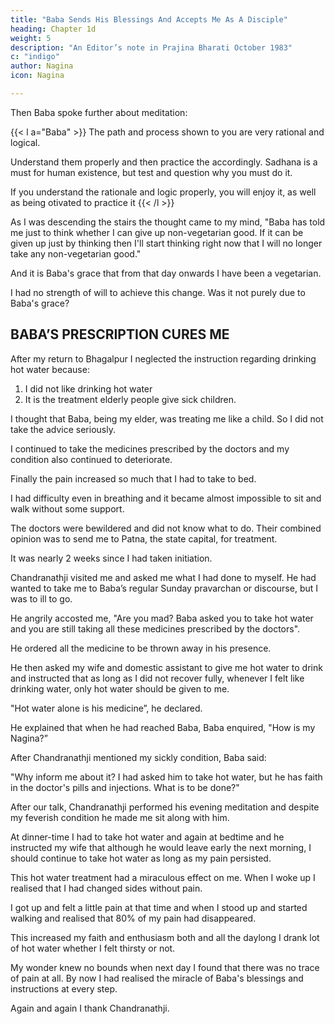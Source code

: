 ```yaml
---
title: "Baba Sends His Blessings And Accepts Me As A Disciple"
heading: Chapter 1d
weight: 5
description: "An Editor’s note in Prajina Bharati October 1983"
c: "indigo"
author: Nagina
icon: Nagina

---
```



Then Baba spoke further about meditation:

{{< l a="Baba" >}}
The path and process shown to you are very rational and logical. 

Understand them properly and then practice the accordingly. Sadhana is a must for human existence, but test and question why you must do it.

If you understand the rationale and logic properly, you will enjoy it, as well as being otivated to practice it
{{< /l >}}


As I was descending the stairs the thought came to my mind, "Baba has told me just to think whether I can give up non-vegetarian good. If it can be given up just by thinking then I'll start thinking right now that I will no longer take any non-vegetarian good."

And it is Baba's grace that from that day onwards I have been a vegetarian.

<!-- When my parents and my wife came to know about my becoming vegetarian, they did not believe it. My father had a good laugh on hearing this and remarked that it is purely a temporary phase and would not last long. 

This was due to what my family had seen of my nature and habits. Certainly it was Baba's infinite grace that I became completely vegetarian for life.  -->

I had no strength of will to achieve this change. Was it not purely due to Baba's grace?

<!-- Certainly my attachment and weakness for non- vegetarian food could not be overcome but for the strength Baba gave to my resolution. -->


## BABA’S PRESCRIPTION CURES ME

After my return to Bhagalpur I neglected the instruction regarding drinking hot water because:

1. I did not like drinking hot water
2. It is the treatment elderly people give sick children. 

I thought that Baba, being my elder, was treating me like a child. So I did not take the advice seriously. 

I continued to take the medicines prescribed by the doctors and my condition also continued to deteriorate.

Finally the pain increased so much that I had to take to bed.

I had difficulty even in breathing and it became almost impossible to sit and walk without some support. 

The doctors were bewildered and did not know what to do. Their combined opinion was to send me to Patna, the state capital, for treatment.

It was nearly 2 weeks since I had taken initiation. 

Chandranathji visited me and asked me what I had done to myself. He had wanted to take me to
Baba’s regular Sunday pravarchan or discourse, but I was to ill to go. 

<!-- That night Chandranathji stayed at my house, and after breakfast the next morning he left for Jamalpur. 

He returned the same evening by 8pm and  -->

He angrily accosted me, "Are you mad? Baba asked you to take hot water and you are still taking all these medicines prescribed by the doctors".

<!-- He asked my domestic assistant to bring all the medicines before him. When all the medicines were brought before him, he picked up the pills and injections and said that they must be returned to the shopkeeper the next morning. the mixtures -->

He ordered all the medicine to be thrown away in his presence.

He then asked my wife and domestic assistant to give me hot water to drink and instructed that as long as I did not recover fully, whenever I felt like drinking water, only hot water should be given to me.

"Hot water alone is his medicine”, he declared.

<!-- Whatever excuses I gave him were totally rejected. He was somewhat pacified when I had taken a glass of hot water. Then he explained that as soon as he  -->

He explained that when he had reached Baba, Baba enquired, "How is my Nagina?”

After Chandranathji mentioned my sickly condition, Baba said:

"Why inform me about it? I had asked him to take hot water, but he has faith in the doctor's pills and injections. What is to be done?"

After our talk, Chandranathji performed his evening meditation and despite my feverish condition he made me sit along with him. 

At dinner-time I had to take hot water and again at bedtime and he instructed my wife that although he would leave early the next morning, I should continue to take hot water as long as my pain persisted.

This hot water treatment had a miraculous effect on me. When I woke up I realised that I had changed sides without pain. 

I got up and felt a little pain at that time and when I stood up and started walking and realised that 80% of my pain had disappeared. 

This increased my faith and enthusiasm both and all the daylong I drank lot of hot water whether I felt thirsty or not. 

My wonder knew no bounds when next day I found that there was no trace of pain at all. By now I had realised the miracle of Baba's blessings and instructions at every step. 

<!-- I was really lucky that Baba allowed me near His lotus feet and pray with folded hands to let my faith and devotion grow constantly and become progressively stronger to those lotus feet. "I leave all other duties and attachments. I come in the shelter of Baba." -->

Again and again I thank Chandranathji. 

<!-- All religious scriptures are full of appreciation and praise for the qualities of satsaunga or the company of holy persons. Saints have sung profusely about the importance of the medium also. 

How can I forget Chandranathji, the medium who took me to Baba? He is full of grace. He is like an
ocean of peace and love. -->

<!-- Chandranathji has a large heart, his conduct is noble, he is broad-minded full of high thinking and possesses all qualities required in a spiritual aspirant. He is so steady
in his spiritual pursuits that language fails to describe him. 

For an undisciplined person like me it would be futile to limit his unlimited qualities by describing them. But I am not so thankless that I should not attempt it. My helplessness, however is twofold; firstly I
am not a literary person and secondly my command of language is also poor. 

In this state of helplessness my language is silence and my pen does not move further and I do not know how to express my gratitude and thankfulness. But without doing this I do
not feel satisfied. Hence in worship I place my dedicated expression at his feet and ask for his forgiveness. -->
